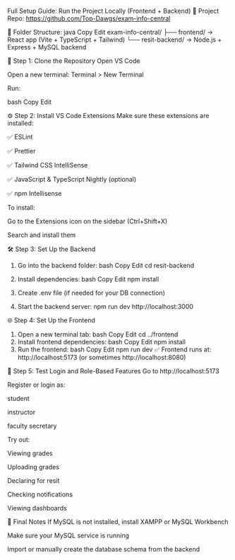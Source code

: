 Full Setup Guide: Run the Project Locally (Frontend + Backend)
👥 Project Repo:
https://github.com/Top-Dawgs/exam-info-central

📁 Folder Structure:
java
Copy
Edit
exam-info-central/
├── frontend/          → React app (Vite + TypeScript + Tailwind)
└── resit-backend/     → Node.js + Express + MySQL backend

🧩 Step 1: Clone the Repository
Open VS Code

Open a new terminal: Terminal > New Terminal

Run:

bash
Copy
Edit


⚙️ Step 2: Install VS Code Extensions
Make sure these extensions are installed:

✅ ESLint

✅ Prettier

✅ Tailwind CSS IntelliSense

✅ JavaScript & TypeScript Nightly (optional)

✅ npm Intellisense

To install:

Go to the Extensions icon on the sidebar (Ctrl+Shift+X)

Search and install them

🛠️ Step 3: Set Up the Backend
1. Go into the backend folder:
bash
Copy
Edit
cd resit-backend
2. Install dependencies:
bash
Copy
Edit
npm install

3. Create .env file (if needed for your DB connection)

 4. Start the backend server:
npm run dev
http://localhost:3000

🌐 Step 4: Set Up the Frontend


1. Open a new terminal tab:
bash
Copy
Edit
cd ../frontend
2. Install frontend dependencies:
bash
Copy
Edit
npm install
3. Run the frontend:
bash
Copy
Edit
npm run dev
✅ Frontend runs at: http://localhost:5173 (or sometimes http://localhost:8080)

🔐 Step 5: Test Login and Role-Based Features
Go to http://localhost:5173

Register or login as:

student

instructor

faculty secretary

Try out:

Viewing grades

Uploading grades

Declaring for resit

Checking notifications

Viewing dashboards


💬 Final Notes
If MySQL is not installed, install XAMPP or MySQL Workbench

Make sure your MySQL service is running

Import or manually create the database schema from the backend


